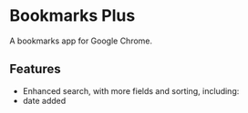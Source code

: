Bookmarks Plus
=====================

A bookmarks app for Google Chrome.

## Features

- Enhanced search, with more fields and sorting, including:
 - date added


